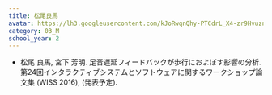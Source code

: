 ```yaml
---
title: 松尾良馬
avatar: https://lh3.googleusercontent.com/kJoRwqnQhy-PTCdrL_X4-zr9HvuznG7eVsq_tGiEufFMlATRuFykC65o4KQBuVUdQujEr4PUWcpmbAF5EMHYdfVy6uBZaFRGB3iP9AYDbMXFatBn1sKNcyPz3KmsqgOdWJGL3W3QddMhels6a42lMhWuPZI832z6r_UMG-IRsqecublV5Wupjcamftc326r7Gr9N3sZAkPQJPtwjsKfKvbHJ9_Q1VrLDtDTGTCr3PUN6oQj2fC2C9-XOwOSHqCox_zgqU_wMoHUUGYG62BxrqJfGdpc3x8bygsvgTp_ijmCxe6ARek4Ut_qLNfuO40-rvNGb2R6lNPrljeaVMleG15fv_jY4uSj95COV2TMEr_fhfR0GK5ZH5sB1tVLsQseIMMd8zi9Ql6d_nqe2tN76eEF0Pm45S4EDO6k3T1sT8tvWCJt-biFrIliYYZ4p7oLGD9v5iy263xQVFX3u4QPON-B8MKqWZf0cnpbfPYhqF8ocTIH6hxK9nMRgCj0hljeF_LLWqCYS-dOycbMzsUQeJUyw93eJ639Lt5A_b4RxuwzyhgaxKaiH7-BN7QzhRCu7jYz31hJIE_lYrUK9UMLO3QYkBqS7AmqD9yNz_NEC1N_ePF4bPEKV2uHCkY7-m__keJW-_ybtizKq_iSeyjr9DseF1jUzBohI4T-Ci2coQw=p-s300
category: 03_M
school_year: 2
---
```


- 松尾 良馬, 宮下 芳明. 足音遅延フィードバックが歩行におよぼす影響の分析. 第24回インタラクティブシステムとソフトウェアに関するワークショップ論文集 (WISS 2016), (発表予定).

